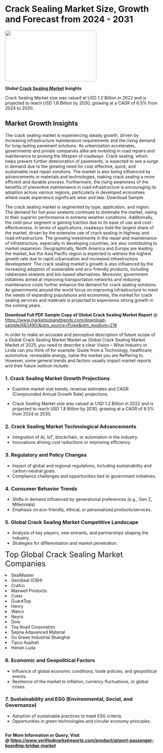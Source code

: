 <H1>Crack Sealing Market Size, Growth and Forecast from 2024 - 2031</H1><img class="aligncenter size-medium wp-image-584254" src="https://thirdeyenews.in/wp-content/uploads/2024/09/Global-Market-Research-300x168.jpeg" alt="" width="300" height="168" /><p><strong>Global&nbsp;<a href="https://www.marketsizeandtrends.com/download-sample/683490/&amp;utm_source=Pulse&amp;utm_medium=218">Crack Sealing Market</a> Insights</strong></p><p>Crack Sealing Market size was valued at USD 1.2 Billion in 2022 and is projected to reach USD 1.8 Billion by 2030, growing at a CAGR of 6.5% from 2024 to 2030.</p><p><h2>Market Growth Insights</h2> <p>The crack sealing market is experiencing steady growth, driven by increasing infrastructure maintenance requirements and the rising demand for long-lasting pavement solutions. As urbanization accelerates, governments and private companies alike are investing in road repairs and maintenance to prolong the lifespan of roadways. Crack sealing, which helps prevent further deterioration of pavements, is expected to see a surge in demand due to the growing need for cost-effective, quick, and sustainable road repair solutions. The market is also being influenced by advancements in materials and technologies, making crack sealing a more efficient and durable process. Furthermore, the rising awareness of the benefits of preventive maintenance in road infrastructure is encouraging its adoption across various regions, particularly in developed economies where roads experience significant wear and tear. Download Sample</p> <p>The crack sealing market is segmented by type, application, and region. The demand for hot-pour sealants continues to dominate the market, owing to their superior performance in extreme weather conditions. Additionally, the cold-pour segment is gaining traction due to its ease of use and cost-effectiveness. In terms of applications, roadways hold the largest share of the market, driven by the extensive use of crack sealing in highway and road infrastructure. The growing investments in the repair and maintenance of infrastructure, especially in developing countries, are also contributing to market expansion. Geographically, North America and Europe are leading the market, but the Asia Pacific region is expected to witness the highest growth rate due to rapid urbanization and increased infrastructure development. The crack sealing market's growth is also influenced by the increasing adoption of sustainable and eco-friendly products, including rubberized sealants and bio-based alternatives. Moreover, government initiatives aimed at improving transportation networks and reducing maintenance costs further enhance the demand for crack sealing solutions. As governments around the world focus on improving infrastructure to meet the needs of expanding populations and economies, the market for crack sealing services and materials is projected to experience strong growth in the coming years. </p><p><span class=""><strong>Download Full PDF Sample Copy of Global Crack Sealing Market Report</strong> @ <a href="https://www.marketsizeandtrends.com/download-sample/683490/&amp;utm_source=Pulse&amp;utm_medium=218" target="_blank">https://www.marketsizeandtrends.com/download-sample/683490/&amp;utm_source=Pulse&amp;utm_medium=218</a></span></p><p>In order to make an accurate and perceptive description of future scope of a Global&nbsp;Crack Sealing Market Market as Global&nbsp;Crack Sealing Market Market of 2025, you need to describe a clear Vision &ndash; What Industry or Linda can you think of for example: Quote from a Technology, healthcare, automotive, renewable energy, name the market you are Reffering to. However, some general trends and factors usually impact market reports and their future outlook include:</p><h3>1.&nbsp;<strong>Crack Sealing Market Growth Projections</strong></h3><ul><li>Examine market size trends, revenue estimates and CAGR (Compounded Annual Growth Rate) projections.</li><li><p>Crack Sealing Market size was valued at USD 1.2 Billion in 2022 and is projected to reach USD 1.8 Billion by 2030, growing at a CAGR of 6.5% from 2024 to 2030.</p></li></ul><h3>2.&nbsp;<strong>Crack Sealing Market Technological Advancements</strong></h3><ul><li>Integration of AI, IoT, blockchain, or automation in the industry.</li><li>Innovations driving cost reductions or improving efficiency.</li></ul><h3>3.&nbsp;<strong>Regulatory and Policy Changes</strong></h3><ul><li>Impact of global and regional regulations, including sustainability and carbon-neutral goals.</li><li>Compliance challenges and opportunities tied to government initiatives.</li></ul><h3>4.&nbsp;<strong>Consumer Behavior Trends</strong></h3><ul><li>Shifts in demand influenced by generational preferences (e.g., Gen Z, Millennials).</li><li>Emphasis on eco-friendly, ethical, or personalized products/services.</li></ul><h3>5.&nbsp;<strong>Global Crack Sealing Market Competitive Landscape</strong></h3><ul><li>Analysis of key players, new entrants, and partnerships shaping the industry.</li><li>Strategies for differentiation and market penetration.</li></ul><p data-pm-slice="1 1 []"><span style="color: inherit; font-family: inherit; font-size: 25px;">Top Global Crack Sealing Market Companies</span></p><div class="" data-test-id=""><p><li>SealMaster</li><li> GemSeal (CRH)</li><li> Crafco</li><li> Maxwell Products</li><li> Colas</li><li> GuardTop</li><li> Henry</li><li> Watco</li><li> Neyra</li><li> Dow</li><li> Toa Road Corporation</li><li> Sepna Adavanced Material</li><li> Go Green Industrial Shanghai</li><li> Tipco Asphalt</li><li> Henan Luda</li></p></div><h3>6.&nbsp;<strong>Economic and Geopolitical Factors</strong></h3><ul><li>Influence of global economic conditions, trade policies, and geopolitical events.</li><li>Resilience of the market to inflation, currency fluctuations, or global crises.</li></ul><h3>7.&nbsp;<strong>Sustainability and ESG (Environmental, Social, and Governance)</strong></h3><ul><li>Adoption of sustainable practices to meet ESG criteria.</li><li>Opportunities in green technologies and circular economy principles.</li></ul><h2><strong style="font-size: 14px;">For More Information or Query, Visit @&nbsp;</strong><a style="background-color: #ffffff; font-size: 14px;" href="https://www.marketsizeandtrends.com/report/crack-sealing-market/" target="_blank">https://www.verifiedmarketreports.com/product/airport-passenger-boarding-bridge-market</a></h2>
